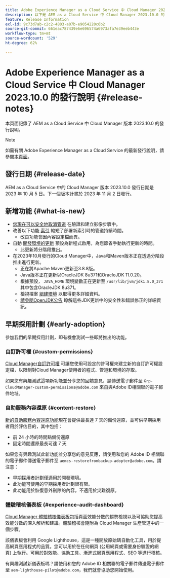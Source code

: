 ```yaml
---
title: Adobe Experience Manager as a Cloud Service 中 Cloud Manager 2023.10.0 的發行說明
description: 以下是 AEM as a Cloud Service 中 Cloud Manager 2023.10.0 的發行說明。
feature: Release Information
exl-id: 9c73d7ab-c2c2-4803-a07b-e9054220c6b2
source-git-commit: 661eac787439e6e696574a6973afa7e39eeb443e
workflow-type: tm+mt
source-wordcount: '529'
ht-degree: 62%

---
```



# Adobe Experience Manager as a Cloud Service 中 Cloud Manager 2023.10.0 的發行說明 {#release-notes}

本頁面記錄了 AEM as a Cloud Service 中 Cloud Manager 版本 2023.10.0 的發行說明。

>[!NOTE]
>
>如需有關 Adobe Experience Manager as a Cloud Service 的最新發行說明，請參閱[本頁面](/help/release-notes/release-notes-cloud/release-notes-current.md)。

## 發行日期 {#release-date}

AEM as a Cloud Service 中的 Cloud Manager 版本 2023.10.0 發行日期是 2023 年 10 月 5 日。下一個版本計畫於 2023 年 11 月 2 日發行。

## 新增功能 {#what-is-new}

* [您現在可以安全地取消管道](/help/implementing/cloud-manager/configuring-pipelines/managing-pipelines.md#cancel) 在驗證和建立影像步驟中。
* 改善以下功能 [索引](/help/operations/indexing.md) 縮短了部署新索引時的管道持續時間。
   * 改良功能會因內容設定檔而異。
* 自動 [開發環境的更新](/help/implementing/cloud-manager/manage-environments.md#updating-environments) 預設為新程式啟用，為您節省手動執行更新的時間。
   * 此更新將分階段推出。
* 在2023年10月發行的Cloud Manager中，Java和Maven版本正在透過分階段推出進行更新。
   * 正在將Apache Maven更新至3.8.8版。
   * Java版本正在更新以OracleJDK 8u371和OracleJDK 11.0.20。
   * 根據預設， `JAVA_HOME` 環境變數正在更新至 `/usr/lib/jvm/jdk1.8.0_371` 其中包含OracleJDK 8u371。
   * 檢視檔案 [組建環境](/help/implementing/cloud-manager/getting-access-to-aem-in-cloud/build-environment-details.md) 以取得更多詳細資料。
   * [請參閱OpenJDK公告](https://openjdk.org/groups/vulnerability/advisories/) 瞭解這些JDK更新中的安全性和錯誤修正的詳細資訊。

## 早期採用計劃 {#early-adoption}

參加我們的早期採用計劃，即有機會測試一些即將推出的功能。

### 自訂許可權 {#custom-permissions}

[Cloud Manager自訂許可權](/help/implementing/cloud-manager/custom-permissions.md) 可讓您使用可設定的許可權來建立新的自訂許可權設定檔，以限制對Cloud Manager使用者的程式、管道和環境的存取。

如果您有興趣測試這項新功能並分享您的回饋意見，請傳送電子郵件至 `Grp-CloudManager-custom-permissions@adobe.com` 來自與Adobe ID相關聯的電子郵件地址。

### 自助服務內容還原 {#content-restore}

[新的自助服務內容還原功能](/help/operations/restore.md)現在會提供最長達 7 天的備份還原，並可供早期採用者用於評估目的，其中包括：

* 前 24 小時的時間點備份還原
* 固定時間還原最長可達 7 天

如果您有興趣測試此新功能並分享您的意見反應，請使用和您的 Adobe ID 相關聯的電子郵件傳送電子郵件至 `aemcs-restorefrombackup-adopter@adobe.com`。請注意：

* 早期採用者計劃僅適用於開發環境。
* 此功能可使用的早期採用者計劃很有限。
* 此功能用於恢復意外刪除的內容，不適用於災難復原。

### 體驗稽核儀表板 {#experience-audit-dashboard}

[Cloud Manager 體驗稽核儀表板](/help/implementing/cloud-manager/experience-audit-dashboard.md)包括頁面效能分數的趨勢檢視以及可協助您提高效能分數的深入解析和建議。體驗稽核會隨附為 Cloud Manager 生產管道中的一個步驟。

該儀表板會利用 Google Lighthouse，這是一種開放原始碼自動化工具，用於提高網頁應用程式的品質。您可以用於在任何網頁 (公用網頁或需要身份驗證的網頁) 上執行。可用於對效能、協助工具、漸進式網頁應用程式、SEO 等進行稽核。

有興趣測試新儀表板嗎？請使用和您的 Adobe ID 相關聯的電子郵件傳送電子郵件至 `aem-lighthouse-pilot@adobe.com`，我們就會協助您開始使用。
